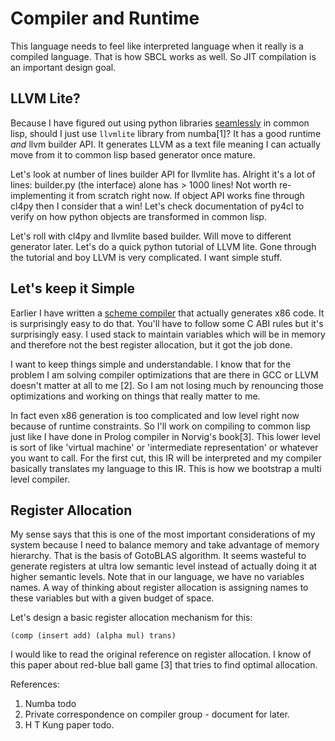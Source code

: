 # Compiler and Runtime

This language needs to feel like interpreted language when it really is a compiled language. That is how SBCL works as well. So JIT compilation is an important design goal.

## LLVM Lite?

Because I have figured out using python libraries [seamlessly](./python-interop.md) in common lisp, should I just use `llvmlite` library from numba[1]? It has a good runtime *and* llvm builder API. It generates LLVM as a text file meaning I can actually move from it to common lisp based generator once mature.

Let's look at number of lines builder API for llvmlite has. Alright it's a lot of lines: builder.py (the interface) alone has > 1000 lines! Not worth re-implementing it from scratch right now. If object API works fine through cl4py then I consider that a win! Let's check documentation of py4cl to verify on how python objects are transformed in common lisp.

Let's roll with cl4py and llvmlite based builder. Will move to different generator later. Let's do a quick python tutorial of LLVM lite. Gone through the tutorial and boy LLVM is very complicated. I want simple stuff.

## Let's keep it Simple

Earlier I have written a [scheme compiler](https://github.com/chsasank/scheme-incremental-compiler/) that actually generates x86 code. It is surprisingly easy to do that. You'll have to follow some C ABI rules but it's surprisingly easy. I used stack to maintain variables which will be in memory and therefore not the best register allocation, but it got the job done.

I want to keep things simple and understandable. I know that for the problem I am solving compiler optimizations that are there in GCC or LLVM doesn't matter at all to me [2]. So I am not losing much by renouncing those optimizations and working on things that really matter to me.

In fact even x86 generation is too complicated and low level right now because of runtime constraints. So I'll work on compiling to common lisp just like I have done in Prolog compiler in Norvig's book[3]. This lower level is sort of like 'virtual machine' or 'intermediate representation' or whatever you want to call. For the first cut, this IR will be interpreted and my compiler basically translates my language to this IR. This is how we bootstrap a multi level compiler.

## Register Allocation

My sense says that this is one of the most important considerations of my system because I need to balance memory and take advantage of memory hierarchy. That is the basis of GotoBLAS algorithm. It seems wasteful to generate registers at ultra low semantic level instead of actually doing it at higher semantic levels. Note that in our language, we have no variables names. A way of thinking about register allocation is assigning names to these variables but with a given budget of space.

Let's design a basic register allocation mechanism for this:

```
(comp (insert add) (alpha mul) trans)
```

I would like to read the original reference on register allocation. I know of this paper about red-blue ball game [3] that tries to find optimal allocation. 

References:

1. Numba todo
2. Private correspondence on compiler group - document for later.
3. H T Kung paper todo.